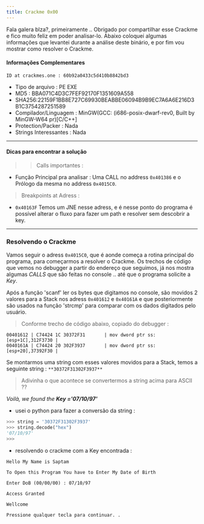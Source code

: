 ```yaml
---
title: Crackme 0x00
---
```


Fala galera blza?, primeiramente .. Obrigado por compartilhar esse Crackme e fico muito feliz em poder analisar-lo.
Abaixo coloquei algumas informações que levantei durante a análise deste binário, e por fim vou mostrar como resolver o Crackme.

#### Informações Complementares

```ID at crackmes.one : 60b92a0433c5d410b8842bd3```

- Tipo de arquivo : PE EXE
- MD5 : BBA071C4D3C7FEF92170F1351609A558
- SHA256:22159F1BB8E727C69930BEABBE06094B9B9EC7A6A6E216D3B1C3754287251589
- Compilador/Linguagem : MinGW(GCC: (i686-posix-dwarf-rev0, Built by MinGW-W64 pr)[C/C++]
- Protection/Packer : Nada
- Strings Interessantes : Nada


---

#### Dicas para encontrar a solução

>> Calls importantes :

- Função Principal pra analisar : Uma CALL no address ```0x401386``` e o Prólogo da mesma no address  ```0x4015C0```.


> Breakpoints at Adress :

- ```0x40163F``` Temos um JNE nesse adress, e é nesse ponto do
programa é possível alterar o fluxo para fazer um path e resolver
sem descobrir a key.


---


### Resolvendo o Crackme


Vamos seguir o adress ```0x4015C0```, que é aonde começa a rotina principal do programa, para começarmos a resolver o Crackme.
Os trechos de código que vemos no debugger a partir do endereço que seguimos, já nos mostra algumas *CALLS* que são feitas no console .. até que o programa solicite a _Key_.

Após a função 'scanf' ler os bytes que digitamos no console, são movidos 2 valores para a Stack nos adress ``0x401612`` e ``0x40161A`` e que posteriormente são usados na função 'strcmp' para comparar com os dados digitados pelo usuário.

> Conforme trecho de código abaixo, copiado do debugger :

```assembly
00401612 | C74424 1C 30372F31       | mov dword ptr ss:[esp+1C],312F3730 |
0040161A | C74424 20 302F3937       | mov dword ptr ss:[esp+20],37392F30 |
```

Se montarmos uma string com esses valores movidos para a Stack, temos a seguinte string : ```**30372F31302F3937**```

> Adivinha o que acontece se convertermos a string acima para ASCII ??

_Voilà, we found the **Key ='07/10/97'**_

- usei o python para fazer a conversão da string :

```python
>>> string = '30372F31302F3937'
>>> string.decode("hex")
'07/10/97'
>>>
```

- resolvendo o crackme com a Key encontrada :


```DOS
Hello My Name is Saptam

To Open this Program You have to Enter My Date of Birth

Enter DoB (00/00/00) : 07/10/97

Access Granted

Wellcome

Pressione qualquer tecla para continuar. . 
```


